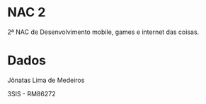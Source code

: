 # NAC 2
2ª NAC de Desenvolvimento mobile, games e internet das coisas.

# Dados
Jônatas Lima de Medeiros

3SIS - RM86272
